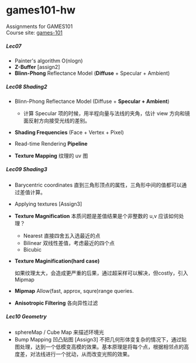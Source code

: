 # games101-hw
Assignments for GAMES101  
Course site: [games-101](https://sites.cs.ucsb.edu/~lingqi/teaching/games101.html)

##### Lec07

* Painter's algorithm O(nlogn)
* **Z-Buffer** [assign2]
* **Blinn-Phong** Reflectance Model (**Diffuse** + Specular + Ambient)

##### Lec08 Shading2 

* Blinn-Phong Reflectance Model (Diffuse + **Specular + Ambient**)

  * 计算 Specular 项的时候，用半程向量与法线的夹角，估计 view 方向和镜面反射方向接受光线的差别。
* **Shading Frequencies** (Face + Vertex + Pixel)
* Read-time Rendering **Pipeline**

* **Texture Mapping**
  纹理的 uv 图

##### Lec09 Shading3

* Barycentric coordinates
  直到三角形顶点的属性，三角形中间的值都可以通过差值计算。 

* Applying textures [Assign3]

* **Texture Magnification**
  本质问题是差值结果是个非整数的 u,v 应该如何处理？

  * Nearest 直接四舍五入选最近的点
  * Bilinear 双线性差值，考虑最近的四个点
  * Bicubic

* **Texture Maginification(hard case)**

  如果纹理太大，会造成更严重的后果，通过超采样可以解决，但costly，引入Mipmap

* **Mipmap**
  Allow(fast, approx, squre)range queries. 

* **Anisotropic Filtering** 各向异性过滤

##### Lec10 Geometry

* sphereMap / Cube Map 来描述环境光
* Bump Mapping 凹凸贴图 [Assign3]
  不把几何形体变复杂的情况下，通过贴图处理，达到一个低模变高模的效果。基本原理是将每个点，根据相邻点的高度差，对法线进行一个扰动，从而改变光照的效果。

